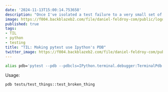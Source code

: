 ```yaml
---
date: '2024-11-13T15:00:14.753658'
description: "Once I've isolated a test failure to a very small set of failures I use this instead of running pytest directly. What it does on exception is start the IPython pdb interface."
image: https://f004.backblazeb2.com/file/daniel-feldroy-com/public/logos/til-1.png
published: true
tags:
- TIL
- python
- testing
title: "TIL: Making pytest use Ipython's PDB"
twitter_image: https://f004.backblazeb2.com/file/daniel-feldroy-com/public/logos/til-1.png
---
```


```sh
alias pdb='pytest --pdb --pdbcls=IPython.terminal.debugger:TerminalPdb'
```

Usage:

```sh
pdb tests/test_things::test_broken_thing
```